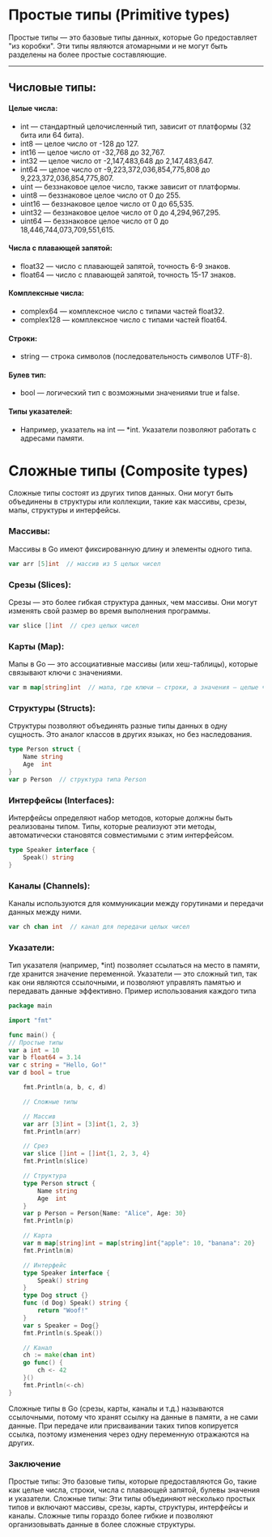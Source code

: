 # Простые типы (Primitive types)
Простые типы — это базовые типы данных, которые Go предоставляет "из коробки". Эти типы являются атомарными и не могут быть разделены на более простые составляющие.

---

## Числовые типы:

#### Целые числа:

- int — стандартный целочисленный тип, зависит от платформы (32 бита или 64 бита).
- int8 — целое число от -128 до 127.
- int16 — целое число от -32,768 до 32,767.
- int32 — целое число от -2,147,483,648 до 2,147,483,647.
- int64 — целое число от -9,223,372,036,854,775,808 до 9,223,372,036,854,775,807.
- uint — беззнаковое целое число, также зависит от платформы.
- uint8 — беззнаковое целое число от 0 до 255.
- uint16 — беззнаковое целое число от 0 до 65,535.
- uint32 — беззнаковое целое число от 0 до 4,294,967,295.
- uint64 — беззнаковое целое число от 0 до 18,446,744,073,709,551,615.

#### Числа с плавающей запятой:

- float32 — число с плавающей запятой, точность 6-9 знаков.
- float64 — число с плавающей запятой, точность 15-17 знаков.

#### Комплексные числа:

- complex64 — комплексное число с типами частей float32.
- complex128 — комплексное число с типами частей float64.

#### Строки:

- string — строка символов (последовательность символов UTF-8).

#### Булев тип:

- bool — логический тип с возможными значениями true и false.

#### Типы указателей:

- Например, указатель на int — *int. Указатели позволяют работать с адресами памяти.

# Сложные типы (Composite types)
Сложные типы состоят из других типов данных. Они могут быть объединены в структуры или коллекции, такие как массивы, срезы, мапы, структуры и интерфейсы.

### Массивы:

Массивы в Go имеют фиксированную длину и элементы одного типа.
```go
var arr [5]int  // массив из 5 целых чисел
```
### Срезы (Slices):

Срезы — это более гибкая структура данных, чем массивы. Они могут изменять свой размер во время выполнения программы.
```go
var slice []int  // срез целых чисел
```

### Карты (Map):

Мапы в Go — это ассоциативные массивы (или хеш-таблицы), которые связывают ключи с значениями.
```go
var m map[string]int  // мапа, где ключи — строки, а значения — целые числа
```
### Структуры (Structs):

Структуры позволяют объединять разные типы данных в одну сущность. Это аналог классов в других языках, но без наследования.
```go
type Person struct {
    Name string
    Age  int
}
var p Person  // структура типа Person
```
### Интерфейсы (Interfaces):

Интерфейсы определяют набор методов, которые должны быть реализованы типом. Типы, которые реализуют эти методы, автоматически становятся совместимыми с этим интерфейсом.
```go
type Speaker interface {
    Speak() string
}
```
### Каналы (Channels):

Каналы используются для коммуникации между горутинами и передачи данных между ними.
```go
var ch chan int  // канал для передачи целых чисел
```

### Указатели:

Тип указателя (например, *int) позволяет ссылаться на место в памяти, где хранится значение переменной. Указатели — это сложный тип, так как они являются ссылочными, и позволяют управлять памятью и передавать данные эффективно.
Пример использования каждого типа
```go
package main

import "fmt"

func main() {
// Простые типы
var a int = 10
var b float64 = 3.14
var c string = "Hello, Go!"
var d bool = true

    fmt.Println(a, b, c, d)

    // Сложные типы

    // Массив
    var arr [3]int = [3]int{1, 2, 3}
    fmt.Println(arr)

    // Срез
    var slice []int = []int{1, 2, 3, 4}
    fmt.Println(slice)

    // Структура
    type Person struct {
        Name string
        Age  int
    }
    var p Person = Person{Name: "Alice", Age: 30}
    fmt.Println(p)

    // Карта
    var m map[string]int = map[string]int{"apple": 10, "banana": 20}
    fmt.Println(m)

    // Интерфейс
    type Speaker interface {
        Speak() string
    }
    type Dog struct {}
    func (d Dog) Speak() string {
        return "Woof!"
    }
    var s Speaker = Dog{}
    fmt.Println(s.Speak())

    // Канал
    ch := make(chan int)
    go func() {
        ch <- 42
    }()
    fmt.Println(<-ch)
}
```

Сложные типы в Go (срезы, карты, каналы и т.д.) называются ссылочными, потому что хранят ссылку на данные в памяти, а не сами данные.
При передаче или присваивании таких типов копируется ссылка, поэтому изменения через одну переменную отражаются на других.

### Заключение
Простые типы: Это базовые типы, которые предоставляются Go, такие как целые числа, строки, числа с плавающей запятой, булевы значения и указатели.
Сложные типы: Эти типы объединяют несколько простых типов и включают массивы, срезы, карты, структуры, интерфейсы и каналы.
Сложные типы гораздо более гибкие и позволяют организовывать данные в более сложные структуры.